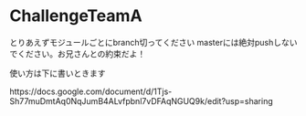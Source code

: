 # ChallengeTeamA
とりあえずモジュールごとにbranch切ってください
masterには絶対pushしないでください。お兄さんとの約束だよ！
<p>使い方は下に書いときます</p>
https://docs.google.com/document/d/1Tjs-Sh77muDmtAq0NqJumB4ALvfpbnl7vDFAqNGUQ9k/edit?usp=sharing
